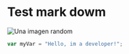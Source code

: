 # Test mark dowm 
![Una imagen random](https://media.vandal.net/i/1280x720/5-2023/202351018164127_1.jpg)

``` javascript
var myVar = "Hello, im a developer!";
```
